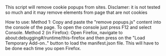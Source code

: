 This script will remove cookie popups from sites. 
Disclamer: it is not tested so much and it may remove elements from page that are not cookies

How to use:
Method 1:
Copy and paste the "remove popups.js" content into the console of the page. To open the console just press F12 and select Console.
Method 2 (in Firefox):
Open Firefox, navigate to about:debugging#/runtime/this-firefox and then press on the "Load Temporary Add-on.." button to load the manifest.json file. This will have to be done each time you open Firefox.  
